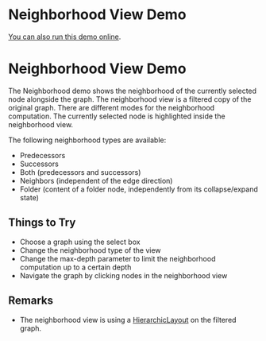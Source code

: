 <!--
 //////////////////////////////////////////////////////////////////////////////
 // @license
 // This file is part of yFiles for HTML 2.5.0.3.
 // Use is subject to license terms.
 //
 // Copyright (c) 2000-2023 by yWorks GmbH, Vor dem Kreuzberg 28,
 // 72070 Tuebingen, Germany. All rights reserved.
 //
 //////////////////////////////////////////////////////////////////////////////
-->
# Neighborhood View Demo

[You can also run this demo online](https://live.yworks.com/demos/complete/neighborhood/index.html).

# Neighborhood View Demo

The Neighborhood demo shows the neighborhood of the currently selected node alongside the graph. The neighborhood view is a filtered copy of the original graph. There are different modes for the neighborhood computation. The currently selected node is highlighted inside the neighborhood view.

The following neighborhood types are available:

- Predecessors
- Successors
- Both (predecessors and successors)
- Neighbors (independent of the edge direction)
- Folder (content of a folder node, independently from its collapse/expand state)

## Things to Try

- Choose a graph using the select box
- Change the neighborhood type of the view
- Change the max-depth parameter to limit the neighborhood computation up to a certain depth
- Navigate the graph by clicking nodes in the neighborhood view

## Remarks

- The neighborhood view is using a [HierarchicLayout](https://docs.yworks.com/yfileshtml/#/api/HierarchicLayout) on the filtered graph.

